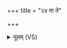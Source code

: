 +++
title = "२४ मा ते"

+++
<details><summary>मूलम् (VS)</summary>

मा ते॒ मनो॒मासो॒र्माङ्गा॑नां॒ मा रस॑स्य ते। मा ते॑ हास्त त॒न्वः१॒॑ किं च॒नेह ॥
</details>